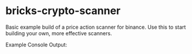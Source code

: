 # bricks-crypto-scanner
Basic example build of a price action scanner for binance. Use this to start building your own, more effective scanners.

Example Console Output:



